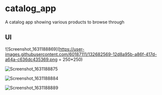 # catalog_app

A catalog app showing various products to browse through

## UI

![Screenshot_1631188869](https://user-images.githubusercontent.com/60187111/132682569-12d8a95b-a86f-417d-a64a-c636dc435369.png = 250*250)

![Screenshot_1631188875](https://user-images.githubusercontent.com/60187111/132682619-df86709c-55b6-485e-9dc2-baa31a9c5c8d.png)

![Screenshot_1631188884](https://user-images.githubusercontent.com/60187111/132682646-2626e58f-03ed-4d9a-9c72-0183fa489959.png)

![Screenshot_1631188889](https://user-images.githubusercontent.com/60187111/132682666-fcce5438-6c39-4568-a6f1-1dd98899a93d.png)


